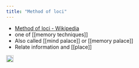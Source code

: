 ```yaml
---
title: "Method of loci"
---
```


- [Method of loci - Wikipedia](https://en.wikipedia.org/wiki/Method_of_loci)
- one of [[memory techniques]]
- Also called [[mind palace]] or [[memory palace]]
- Relate information and [[place]]

<img src='https://scrapbox.io/api/pages/nishio-en/en/icon' alt='en.icon' height="19.5"/>